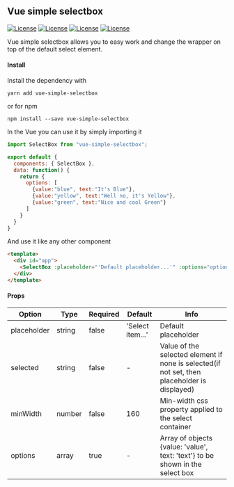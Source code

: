 ## Vue simple selectbox
[![License](https://img.shields.io/github/license/MannyMannyManny/vue-simple-selectbox.svg?style=popout)](https://github.com/MannyMannyManny/vue-simple-selectbox/blob/master/LICENSE)
[![License](https://img.shields.io/github/last-commit/MannyMannyManny/vue-simple-selectbox.svg)](https://github.com/MannyMannyManny/vue-simple-selectbox/commits/master)
[![License](https://img.shields.io/github/size/MannyMannyManny/vue-simple-selectbox/dist/vue-simple-selectbox.umd.js.svg)](https://github.com/MannyMannyManny/vue-simple-selectbox)
[![License](http://mannymanny.com/files/demo.png)](https://github.com/MannyMannyManny/vue-simple-selectbox)

Vue simple selectbox allows you to easy work and change the wrapper on top of the default select element.

#### Install

Install the dependency  with

```
yarn add vue-simple-selectbox
```

or for npm

```
npm install --save vue-simple-selectbox
```

In the Vue you can use it by simply importing it

```javascript
import SelectBox from "vue-simple-selectbox";

export default {
  components: { SelectBox },
  data: function() {
    return {
      options: [
        {value:"blue", text:"It's Blue"},
        {value:"yellow", text:"Well no, it's Yellow"},
        {value:"green", text:"Nice and cool Green"}
      ]
    }
  }
}
```

And use it like any other component
```html
<template>
  <div id="app">
    <SelectBox :placeholder="'Default placeholder...'" :options="options" :selected="'green'" :minWidth="190"></SelectBox>
  </div>
</template>
```

#### Props

| Option | Type | Required | Default | Info |
| --- | --- | --- | --- | --- |
| placeholder | string | false | 'Select item...' | Default placeholder |
| selected | string | false | - | Value of the selected element if none is selected(if not set, then placeholder is displayed) |
| minWidth | number | false | 160 | Min-width css property applied to the select container |
| options | array | true | - | Array of objects {value: 'value', text: 'text'} to be shown in the select box |